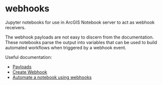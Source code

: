 # webhooks
Jupyter notebooks for use in ArcGIS Notebook server to act as webhook receivers.

The webhook payloads are not easy to discern from the documentation. These notebooks parse the output into variables that can be used to build automated workflows when triggered by a webhook event.

Useful documentation:

* [Payloads](https://enterprise.arcgis.com/en/portal/latest/administer/windows/webhook-payloads.htm)
* [Create Webhook](https://developers.arcgis.com/rest/users-groups-and-items/create-webhooks.htm)
* [Automate a notebook using webhooks](https://enterprise.arcgis.com/en/notebook/latest/administer/linux/automate-notebook-execution.htm#ESRI_SECTION1_E61B62B25F394778BCE814AA1298083C)

